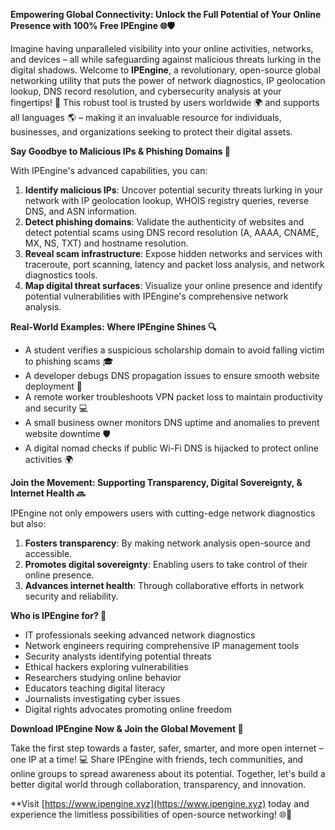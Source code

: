 **Empowering Global Connectivity: Unlock the Full Potential of Your Online Presence with 100% Free IPEngine 🌐🛡️**

Imagine having unparalleled visibility into your online activities, networks, and devices – all while safeguarding against malicious threats lurking in the digital shadows. Welcome to **IPEngine**, a revolutionary, open-source global networking utility that puts the power of network diagnostics, IP geolocation lookup, DNS record resolution, and cybersecurity analysis at your fingertips! 🚀 This robust tool is trusted by users worldwide 🌍 and supports all languages 🌎 – making it an invaluable resource for individuals, businesses, and organizations seeking to protect their digital assets.

**Say Goodbye to Malicious IPs & Phishing Domains 🔐**

With IPEngine's advanced capabilities, you can:

1. **Identify malicious IPs**: Uncover potential security threats lurking in your network with IP geolocation lookup, WHOIS registry queries, reverse DNS, and ASN information.
2. **Detect phishing domains**: Validate the authenticity of websites and detect potential scams using DNS record resolution (A, AAAA, CNAME, MX, NS, TXT) and hostname resolution.
3. **Reveal scam infrastructure**: Expose hidden networks and services with traceroute, port scanning, latency and packet loss analysis, and network diagnostics tools.
4. **Map digital threat surfaces**: Visualize your online presence and identify potential vulnerabilities with IPEngine's comprehensive network analysis.

**Real-World Examples: Where IPEngine Shines 🔍**

* A student verifies a suspicious scholarship domain to avoid falling victim to phishing scams 🎓
* A developer debugs DNS propagation issues to ensure smooth website deployment 🚀
* A remote worker troubleshoots VPN packet loss to maintain productivity and security 💻
* A small business owner monitors DNS uptime and anomalies to prevent website downtime 🛡️
* A digital nomad checks if public Wi-Fi DNS is hijacked to protect online activities 🌍

**Join the Movement: Supporting Transparency, Digital Sovereignty, & Internet Health 🔜**

IPEngine not only empowers users with cutting-edge network diagnostics but also:

1. **Fosters transparency**: By making network analysis open-source and accessible.
2. **Promotes digital sovereignty**: Enabling users to take control of their online presence.
3. **Advances internet health**: Through collaborative efforts in network security and reliability.

**Who is IPEngine for? 🤔**

* IT professionals seeking advanced network diagnostics
* Network engineers requiring comprehensive IP management tools
* Security analysts identifying potential threats
* Ethical hackers exploring vulnerabilities
* Researchers studying online behavior
* Educators teaching digital literacy
* Journalists investigating cyber issues
* Digital rights advocates promoting online freedom

**Download IPEngine Now & Join the Global Movement 📡**

Take the first step towards a faster, safer, smarter, and more open internet – one IP at a time! 💻 Share IPEngine with friends, tech communities, and online groups to spread awareness about its potential. Together, let's build a better digital world through collaboration, transparency, and innovation.

**Visit [https://www.ipengine.xyz](https://www.ipengine.xyz) today and experience the limitless possibilities of open-source networking! 🌐🚀